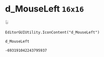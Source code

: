 # d_MouseLeft `16x16`
<img src="/img/d_MouseLeft.png" width=16 height=16>

``` CSharp
EditorGUIUtility.IconContent("d_MouseLeft")
```
```
d_MouseLeft
```
```
-693191042243795937
```
